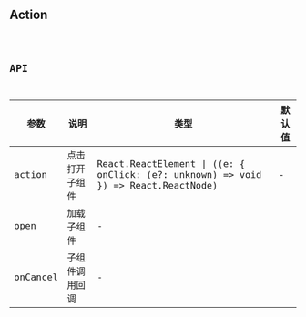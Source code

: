 ## Action

<code src="./demo/base.tsx" title="基础">

## API

| 参数 | 说明 | 类型 | 默认值 |
| --- | --- | --- | --- |
| action | 点击打开子组件 | React.ReactElement \| ((e: { onClick: (e?: unknown) => void }) => React.ReactNode) | - |
| open | 加载子组件 | - |
| onCancel | 子组件调用回调 | - |
